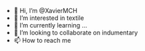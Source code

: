 - 👋 Hi, I’m @XavierMCH
- 👀 I’m interested in textile
- 🌱 I’m currently learning ...
- 💞️ I’m looking to collaborate on indumentary
- 📫 How to reach me 

<!---
XavierMCH/XavierMCH is a ✨ special ✨ repository because its `README.md` (this file) appears on your GitHub profile.
You can click the Preview link to take a look at your changes.
--->
